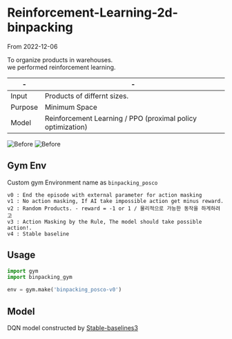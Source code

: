 # Reinforcement-Learning-2d-binpacking
From 2022-12-06

To organize products in warehouses.  
we performed reinforcement learning.  

|-|-|
|---|---|
|Input|Products of differnt sizes.|
|Purpose|Minimum Space|
|Model|Reinforcement Learning / PPO (proximal policy optimization)|

![Before]('./docs/v4_before.gif')
![Before]('./docs/v4_before.gif')

## Gym Env

Custom gym Environment name as `binpacking_posco`
```text
v0 : End the episode with external parameter for action masking
v1 : No action masking, If AI take impossible action get minus reward.
v2 : Random Products. - reward = -1 or 1 / 물리적으로 가능한 동작을 하게하려고
v3 : Action Masking by the Rule, The model should take possible action!.
v4 : Stable baseline
```

## Usage

``` python
import gym
import binpacking_gym

env = gym.make('binpacking_posco-v0')
```

## Model

DQN model constructed by [Stable-baselines3]()
